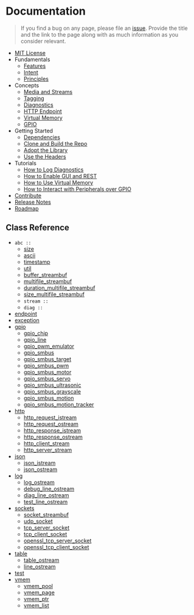# Documentation

> If you find a bug on any page, please file an [issue](../../../issues).
Provide the title and the link to the page along with as much information as you consider relevant.

- [MIT License](../LICENSE)
- Fundamentals
  - [Features](fundamentals/features.md)
  - [Intent](fundamentals/intent.md)
  - [Principles](fundamentals/principles.md)
- Concepts
  - [Media and Streams](concepts/media_and_streams.md)
  - [Tagging](concepts/tagging.md)
  - [Diagnostics](concepts/diagnostics.md)
  - [HTTP Endpoint](concepts/endpoint.md)
  - [Virtual Memory](concepts/vmem.md)
  - [GPIO](concepts/gpio.md)
- Getting Started
  - [Dependencies](start/dependencies.md)
  - [Clone and Build the Repo](start/clone_and_build.md)
  - [Adopt the Library](start/adopt.md)
  - [Use the Headers](start/use.md)
- Tutorials
  - [How to Log Diagnostics](tutorials/diagnostics.md)
  - [How to Enable GUI and REST](tutorials/endpoint.md)
  - [How to Use Virtual Memory](tutorials/vmem.md)
  - [How to Interact with Peripherals over GPIO](tutorials/gpio.md)
- [Contribute](contribute.md)
- [Release Notes](releases.md)
- [Roadmap](roadmap.md)

## Class Reference
- `abc ::`
  - [size](ref/size.md)
  - [ascii](ref/ascii.md)
  - [timestamp](ref/timestamp.md)
  - [util](ref/util.md)
  - [buffer_streambuf](ref/buffer_streambuf.md)
  - [multifile_streambuf](ref/multifile_streambuf.md)
  - [duration_multifile_streambuf](ref/multifile_streambuf.md)
  - [size_multifile_streambuf](ref/multifile_streambuf.md)
  - `stream ::`
  - `diag ::`
- [endpoint](ref/endpoint.md)
- [exception](ref/exception.md)
- [gpio](ref/gpio.md)
  - [gpio_chip](ref/gpio.md)
  - [gpio_line](ref/gpio.md)
  - [gpio_pwm_emulator](ref/gpio.md)
  - [gpio_smbus](ref/gpio.md)
  - [gpio_smbus_target](ref/gpio.md)
  - [gpio_smbus_pwm](ref/gpio.md)
  - [gpio_smbus_motor](ref/gpio.md)
  - [gpio_smbus_servo](ref/gpio.md)
  - [gpio_smbus_ultrasonic](ref/gpio.md)
  - [gpio_smbus_grayscale](ref/gpio.md)
  - [gpio_smbus_motion](ref/gpio.md)
  - [gpio_smbus_motion_tracker](ref/gpio.md)
- [http](ref/http.md)
  - [http_request_istream](ref/http.md)
  - [http_request_ostream](ref/http.md)
  - [http_response_istream](ref/http.md)
  - [http_response_ostream](ref/http.md)
  - [http_client_stream](ref/http.md)
  - [http_server_stream](ref/http.md)
- [json](ref/json.md)
  - [json_istream](ref/json.md)
  - [json_ostream](ref/json.md)
- [log](ref/log.md)
  - [log_ostream](ref/log.md)
  - [debug_line_ostream](ref/log.md)
  - [diag_line_ostream](ref/log.md)
  - [test_line_ostream](ref/log.md)
- [sockets](ref/socket.md)
  - [socket_streambuf](ref/socket.md)
  - [udp_socket](ref/socket.md)
  - [tcp_server_socket](ref/socket.md)
  - [tcp_client_socket](ref/socket.md)
  - [openssl_tcp_server_socket](ref/openssl_socket.md)
  - [openssl_tcp_client_socket](ref/openssl_socket.md)
- [table](ref/table.md)
  - [table_ostream](ref/table.md)
  - [line_ostream](ref/table.md)
- [test](ref/test.md)
- [vmem](ref/vmem.md)
  - [vmem_pool](ref/vmem.md)
  - [vmem_page](ref/vmem.md)
  - [vmem_ptr](ref/vmem.md)
  - [vmem_list](ref/vmem.md)
